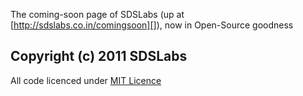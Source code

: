 The coming-soon page of SDSLabs (up at [http://sdslabs.co.in/comingsoon][]), now in Open-Source goodness

Copyright (c) 2011 SDSLabs
---

All code licenced under [MIT Licence](http://www.opensource.org/licenses/mit-license.php)
